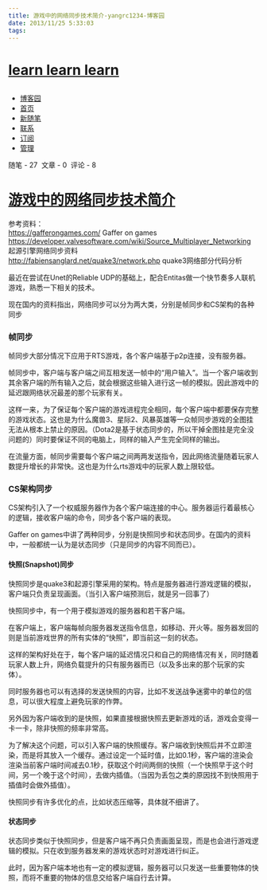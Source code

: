 ```yaml
---
title: 游戏中的网络同步技术简介-yangrc1234-博客园
date: 2013/11/25 5:33:03
tags:
---
```



[](https://www.cnblogs.com/yangrouchuan/p/7436389.html)

[](https://www.cnblogs.com/yangrouchuan/)

# [learn learn learn](https://www.cnblogs.com/yangrouchuan/)

## 

  * [ 博客园](https://www.cnblogs.com/)
  * [ 首页](https://www.cnblogs.com/yangrouchuan/)
  * [ 新随笔](https://i.cnblogs.com/EditPosts.aspx?opt=1)
  * [ 联系](https://msg.cnblogs.com/send/yangrc1234)
  * [ 订阅](https://www.cnblogs.com/yangrouchuan/rss/)
  * [ 管理](https://i.cnblogs.com/)



随笔 - 27   文章 - 0   评论 - 8

#  [游戏中的网络同步技术简介](https://www.cnblogs.com/yangrouchuan/p/7436389.html)

参考资料：  
<https://gafferongames.com/> Gaffer on games  
<https://developer.valvesoftware.com/wiki/Source_Multiplayer_Networking> 起源引擎网络同步资料  
<http://fabiensanglard.net/quake3/network.php> quake3网络部分代码分析

最近在尝试在Unet的Reliable UDP的基础上，配合Entitas做一个快节奏多人联机游戏，熟悉一下相关的技术。

现在国内的资料指出，网络同步可以分为两大类，分别是帧同步和CS架构的各种同步

### 帧同步

帧同步大部分情况下应用于RTS游戏，各个客户端基于p2p连接，没有服务器。

帧同步中，客户端与客户端之间互相发送一帧中的“用户输入”。当一个客户端收到其余客户端的所有输入之后，就会根据这些输入进行这一帧的模拟。因此游戏中的延迟跟网络状况最差的那个玩家有关。

这样一来，为了保证每个客户端的游戏进程完全相同，每个客户端中都要保存完整的游戏状态。这也是为什么魔兽3、星际2、风暴英雄等一众帧同步游戏的全图挂无法从根本上禁止的原因。（Dota2是基于状态同步的，所以干掉全图挂是完全没问题的）同时要保证不同的电脑上，同样的输入产生完全同样的输出。

在流量方面，帧同步需要每个客户端之间两两发送指令，因此网络流量随着玩家人数提升增长的非常快。这也是为什么rts游戏中的玩家人数上限较低。

### CS架构同步

CS架构引入了一个权威服务器作为各个客户端连接的中心。服务器运行着最核心的逻辑，接收客户端的命令，同步各个客户端的表现。

Gaffer on games中讲了两种同步，分别是快照同步和状态同步。在国内的资料中，一般都统一认为是状态同步（只是同步的内容不同而已）。

#### 快照(Snapshot)同步

快照同步是quake3和起源引擎采用的架构。特点是服务器进行游戏逻辑的模拟，客户端只负责呈现画面。（当引入客户端预测后，就是另一回事了）

快照同步中，有一个用于模拟游戏的服务器和若干客户端。

在客户端上，客户端每帧向服务器发送指令信息，如移动、开火等。服务器发回的则是当前游戏世界的所有实体的“快照”，即当前这一刻的状态。

这样的架构好处在于，每个客户端的延迟情况只和自己的网络情况有关，同时随着玩家人数上升，网络负载提升的只有服务器而已（以及多出来的那个玩家的实体）。

同时服务器也可以有选择的发送快照的内容，比如不发送战争迷雾中的单位的信息，可以很大程度上避免玩家的作弊。

另外因为客户端收到的是快照，如果直接根据快照去更新游戏的话，游戏会变得一卡一卡，除非快照的频率非常高。

为了解决这个问题，可以引入客户端的快照缓存。客户端收到快照后并不立即渲染，而是将其放入一个缓存。通过设定一个延时值，比如0.1秒，客户端的渲染会渲染当前客户端时间减去0.1秒，获取这个时间两侧的快照（一个快照早于这个时间，另一个晚于这个时间），去做内插值。（当因为丢包之类的原因找不到快照用于插值时会做外插值）。

快照同步有许多优化的点，比如状态压缩等，具体就不细讲了。

#### 状态同步

状态同步类似于快照同步，但是客户端不再只负责画面呈现，而是也会进行游戏逻辑的模拟。只在收到服务器发来的游戏状态时对游戏进行纠正。

此时，因为客户端本地也有一定的模拟逻辑，服务器可以只发送一些重要物体的快照，而将不重要的物体的信息交给客户端自行去计算。


